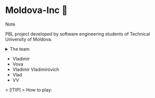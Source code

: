# Moldova-Inc :wine_glass:

> [!NOTE]
> PBL project developed by software engineering students of Technical University of Moldova.
> <details>
>  <summary>The team</summary>
  -  Vladimir  
  -  Vova  
  -  Vladimir Vladimirovich  
  -  Vlad  
  -   VV
</details>
> [!TIP]
> How to play:
